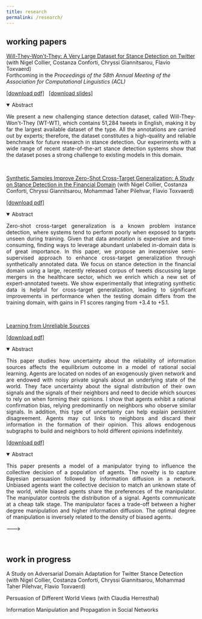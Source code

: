 ```yaml
---
title: research
permalink: /research/
---
```


## working papers

<a href="https://arxiv.org/abs/2005.00388" target="_blank">Will-They-Won't-They: A Very Large Dataset for Stance Detection on Twitter</a> (with Nigel Collier, Costanza Conforti, Chryssi Giannitsarou, Flavio Toxvaerd) <br>
Forthcoming in the <em>Proceedings of the 58th Annual Meeting of the Association for Computational Linguistics (ACL)</em>

<!-- <small>Last updated: May 05, 2020</small> <br> -->
<a href="https://arxiv.org/pdf/2005.00388.pdf" target="_blank">[download pdf]</a> &nbsp;
<a href="https://arxiv.org/pdf/2005.00388.pdf" target="_blank">[download slides]</a>

<details open>
<summary>Abstract</summary>
<p align="justify">We present a new challenging stance detection dataset, called Will-They-Won't-They (WT-WT), which contains 51,284 tweets in English, making it by far the largest available dataset of the type. All the annotations are carried out by experts; therefore, the dataset constitutes a high-quality and reliable benchmark for future research in stance detection. Our experiments with a wide range of recent state-of-the-art stance detection systems show that the dataset poses a strong challenge to existing models in this domain.</p>
</details>

&nbsp;

<a href="https://arxiv.org/abs/2005.00388" target="_blank">Synthetic Samples Improve Zero-Shot Cross-Target Generalization: A Study on Stance Detection in the Financial Domain</a> (with Nigel Collier, Costanza Conforti, Chryssi Giannitsarou, Mohammad Taher Pilehvar, Flavio Toxvaerd)

<!-- <small>Last updated: May 01, 2020</small> <br> -->
<a href="https://arxiv.org/pdf/2005.00388.pdf" target="_blank">[download pdf]</a>

<details open>
<summary>Abstract</summary>
<p align="justify">Zero-shot cross-target generalization is a known problem instance detection, where systems tend to perform poorly when exposed to targets unseen during training. Given that data annotation is expensive and time-consuming, finding ways to leverage abundant unlabeled in-domain data is of great importance.  In this paper, we propose an inexpensive semi-supervised approach to enhance cross-target generalization through synthetically annotated data. We focus on stance detection in the financial domain using a large, recently released corpus of tweets discussing large mergers in the healthcare sector, which we enrich which a new set of expert-annotated tweets. We show experimentally that integrating synthetic data is helpful for cross-target generalization, leading to significant improvements in performance when the testing domain differs from the training domain, with gains in F1 scores ranging from +3.4 to +5.1.</p>
</details>

&nbsp;

<a href="" target="_blank">Learning from Unreliable Sources</a>

<!-- <small>Last updated: August 29, 2018 (draft available soon)</small> <br> -->
<a href="" target="_blank">[download pdf]</a>

<details open>
<summary>Abstract</summary>
<p align="justify"> This paper studies how uncertainty about the reliability of information sources affects the equilibrium outcome in a model of rational social learning. Agents are located on nodes of an exogenously given network and are endowed with noisy private signals about an underlying state of the world. They face uncertainty about the signal distribution of their own signals and the signals of their neighbors and need to decide which sources to rely on when forming their opinions.
I show that agents exhibit a rational confirmation bias, relying predominantly on neighbors who observe similar signals. In addition, this type of uncertainty can help explain persistent disagreement. Agents may cut links to neighbors and discard their information in the formation of their opinion. This allows endogenous subgraphs to build and neighbors to hold different opinions indefinitely.</p>
</details>

<!--
&nbsp;

<a href="" target="_blank">Information Manipulation and Propagation in Social Networks</a>

<!-- <small>Last updated: September 14, 2017</small> <br> -->
<a href="" target="_blank">[download pdf]</a>

<details open>
<summary>Abstract</summary>
<p align="justify"> This paper presents a model of a manipulator trying to influence the collective decision of a population of agents. The novelty is to capture Bayesian persuasion followed by information diffusion in a network. Unbiased agents want the collective decision to match an unknown state of the world, while biased agents share the preferences of the manipulator. The manipulator controls the distribution of a signal. Agents communicate at a cheap talk stage. The manipulator faces a trade-off between a higher degree manipulation and higher information diffusion. The optimal degree of manipulation is inversely related to the density of biased agents. </p>
</details>
--->

&nbsp;

## work in progress

A Study on Adversarial Domain Adaptation for Twitter Stance Detection (with Nigel Collier, Costanza Conforti, Chryssi Giannitsarou, Mohammad Taher Pilehvar, Flavio Toxvaerd)

Persuasion of Different World Views (with Claudia Herresthal)

Information Manipulation and Propagation in Social Networks

